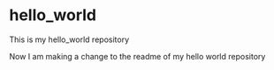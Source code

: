 # hello_world
This is my hello_world repository

Now I am making a change to the readme of my hello world repository
